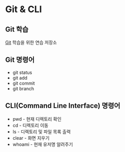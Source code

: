 # Git & CLI
## Git 학습
[Git](https://git-scm.com/ "git download") 학습을 위한 연습 저장소

## Git 명령어
* git status
* git add
* git commit
* git branch

## CLI(Command Line Interface) 명령어
* pwd - 현재 디렉토리 확인
* cd - 디렉토리 이동
* ls - 디렉토리 및 파일 목록 출력
* clear - 화면 지우기
* whoami - 현재 유저명 알려주기
